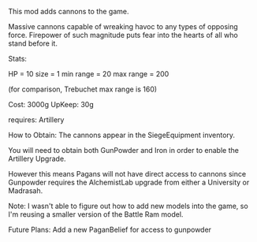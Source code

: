 This mod adds cannons to the game.

Massive cannons capable of wreaking havoc to any types of opposing force. Firepower of such magnitude puts fear into the hearts of all who stand before it.


Stats:

HP = 10
size = 1
min range = 20
max range = 200

(for comparison, Trebuchet max range is 160)

Cost: 3000g
UpKeep: 30g

requires: Artillery



How to Obtain:
The cannons appear in the SiegeEquipment inventory.


You will need to obtain both GunPowder and Iron in order to enable the Artillery Upgrade.

However this means Pagans will not have direct access to cannons since Gunpowder requires the AlchemistLab upgrade from either a University or Madrasah.




Note: I wasn't able to figure out how to add new models into the game, so I'm reusing a smaller version of the Battle Ram model.



Future Plans:
Add a new PaganBelief for access to gunpowder